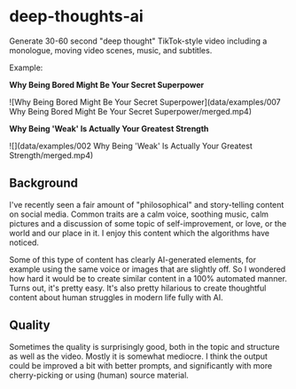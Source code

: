 # deep-thoughts-ai

Generate 30-60 second "deep thought" TikTok-style video including a monologue, moving video scenes, music, and subtitles.

Example:

**Why Being Bored Might Be Your Secret Superpower**

![Why Being Bored Might Be Your Secret Superpower](data/examples/007 Why Being Bored Might Be Your Secret Superpower/merged.mp4)

**Why Being 'Weak' Is Actually Your Greatest Strength**

![](data/examples/002 Why Being 'Weak' Is Actually Your Greatest Strength/merged.mp4)

## Background

I've recently seen a fair amount of "philosophical" and story-telling content on social media. Common traits are a calm voice, soothing music, calm pictures and a discussion of some topic of self-improvement, or love, or the world and our place in it. I enjoy this content which the algorithms have noticed.

Some of this type of content has clearly AI-generated elements, for example using the same voice or images that are slightly off. So I wondered how hard it would be to create similar content in a 100% automated manner. Turns out, it's pretty easy. It's also pretty hilarious to create thoughtful content about human struggles in modern life fully with AI.

## Quality

Sometimes the quality is surprisingly good, both in the topic and structure as well as the video. Mostly it is somewhat mediocre. I think the output could be improved a bit with better prompts, and significantly with more cherry-picking or using (human) source material.